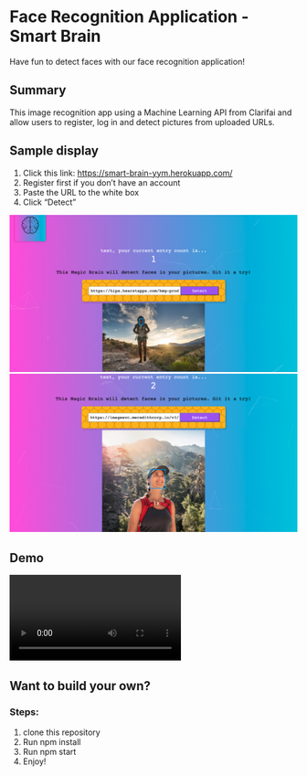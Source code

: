 # Face Recognition Application - Smart Brain

Have fun to detect faces with our face recognition application! 

## Summary

This image recognition app using a Machine Learning API from Clarifai and allow users to register, log in and detect pictures from uploaded URLs.  


## Sample display

1. Click this link: https://smart-brain-yym.herokuapp.com/
2. Register first if you don’t have an account
3. Paste the URL to the white box
4. Click “Detect”

![](Sample1.png)
![](Sample2.png)

## Demo

![](Demo.mov)

## Want to build your own?

### Steps:

1. clone this repository
2. Run npm install
3. Run npm start
4. Enjoy!


